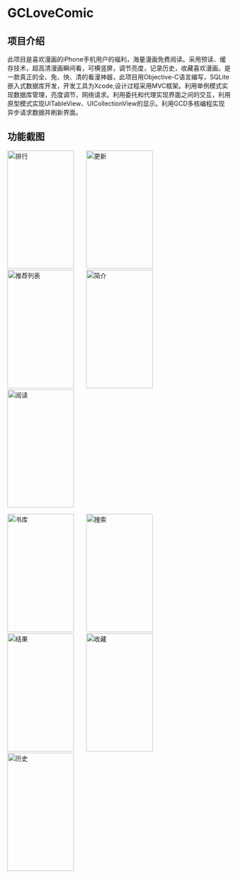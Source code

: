 # GCLoveComic

## 项目介绍
  此项目是喜欢漫画的iPhone手机用户的福利，海量漫画免费阅读。采用预读、缓存技术，超高清漫画瞬间看，可横竖屏，调节亮度，记录历史，收藏喜欢漫画。是一款真正的全、免、快、清的看漫神器，此项目用Objective-C语言编写，SQLite嵌入式数据库开发，开发工具为Xcode,设计过程采用MVC框架。利用单例模式实现数据库管理，亮度调节，网络请求。利用委托和代理实现界面之间的交互，利用原型模式实现UITableView、UICollectionView的显示。利用GCD多核编程实现异步请求数据并刷新界面。

## 功能截图
<img src="https://github.com/pugcn/GCLoveComic/raw/master/pic/排行.png" width="150" height="267" alt="排行"/>&nbsp;&nbsp;&nbsp;&nbsp;&nbsp;&nbsp;&nbsp;<img src="https://github.com/pugcn/GCLoveComic/raw/master/pic/更新.png" width="150" height="267" alt="更新"/>&nbsp;&nbsp;&nbsp;&nbsp;&nbsp;&nbsp;&nbsp;<img src="https://github.com/pugcn/GCLoveComic/raw/master/pic/推荐列表.png" width="150" height="267" alt="推荐列表"/>&nbsp;&nbsp;&nbsp;&nbsp;&nbsp;&nbsp;&nbsp;<img src="https://github.com/pugcn/GCLoveComic/raw/master/pic/简介.png" width="150" height="267" alt="简介"/>&nbsp;&nbsp;&nbsp;&nbsp;&nbsp;&nbsp;&nbsp;<img src="https://github.com/pugcn/GCLoveComic/raw/master/pic/阅读.png" width="150" height="267" alt="阅读"/><p>
<img src="https://github.com/pugcn/GCLoveComic/raw/master/pic/书库.png" width="150" height="267" alt="书库"/>&nbsp;&nbsp;&nbsp;&nbsp;&nbsp;&nbsp;&nbsp;<img src="https://github.com/pugcn/GCLoveComic/raw/master/pic/搜索.png" width="150" height="267" alt="搜索"/>&nbsp;&nbsp;&nbsp;&nbsp;&nbsp;&nbsp;&nbsp;<img src="https://github.com/pugcn/GCLoveComic/raw/master/pic/结果.png" width="150" height="267" alt="结果"/>&nbsp;&nbsp;&nbsp;&nbsp;&nbsp;&nbsp;&nbsp;<img src="https://github.com/pugcn/GCLoveComic/raw/master/pic/收藏.png" width="150" height="267" alt="收藏"/>&nbsp;&nbsp;&nbsp;&nbsp;&nbsp;&nbsp;&nbsp;<img src="https://github.com/pugcn/GCLoveComic/raw/master/pic/历史.png" width="150" height="267" alt="历史"/>
